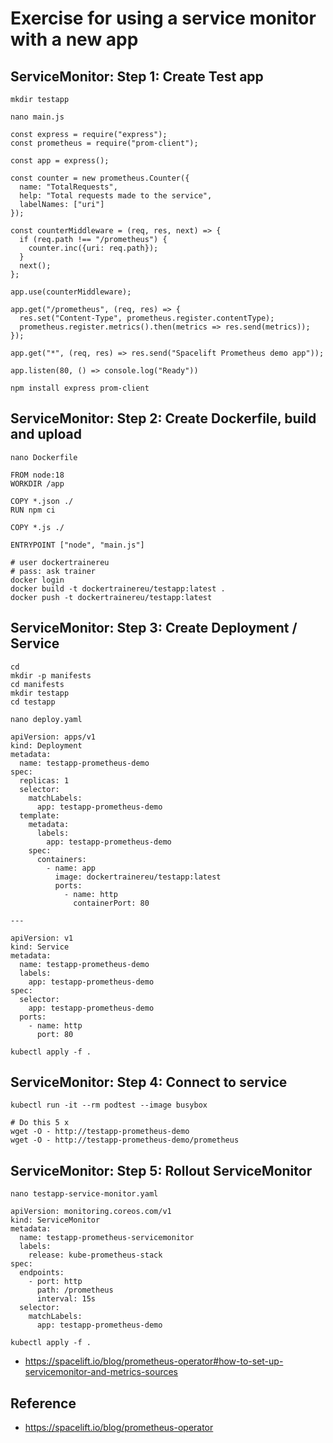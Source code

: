 # Exercise for using a service monitor with a new app

## ServiceMonitor: Step 1: Create Test app 

```
mkdir testapp
```

```
nano main.js
```

```
const express = require("express");
const prometheus = require("prom-client");

const app = express();

const counter = new prometheus.Counter({
  name: "TotalRequests",
  help: "Total requests made to the service",
  labelNames: ["uri"]
});

const counterMiddleware = (req, res, next) => {
  if (req.path !== "/prometheus") {
    counter.inc({uri: req.path});
  }
  next();
};

app.use(counterMiddleware);

app.get("/prometheus", (req, res) => {
  res.set("Content-Type", prometheus.register.contentType);
  prometheus.register.metrics().then(metrics => res.send(metrics));
});

app.get("*", (req, res) => res.send("Spacelift Prometheus demo app"));

app.listen(80, () => console.log("Ready"))
```

```
npm install express prom-client
```

## ServiceMonitor: Step 2: Create Dockerfile, build and upload 

```
nano Dockerfile
```

```
FROM node:18
WORKDIR /app

COPY *.json ./
RUN npm ci

COPY *.js ./

ENTRYPOINT ["node", "main.js"]
```

```
# user dockertrainereu
# pass: ask trainer 
docker login
docker build -t dockertrainereu/testapp:latest .
docker push -t dockertrainereu/testapp:latest
```

## ServiceMonitor: Step 3: Create Deployment / Service 

```
cd
mkdir -p manifests
cd manifests
mkdir testapp
cd testapp
```

```
nano deploy.yaml
```

```
apiVersion: apps/v1
kind: Deployment
metadata:
  name: testapp-prometheus-demo
spec:
  replicas: 1
  selector:
    matchLabels:
      app: testapp-prometheus-demo
  template:
    metadata:
      labels:
        app: testapp-prometheus-demo
    spec:
      containers:
        - name: app
          image: dockertrainereu/testapp:latest
          ports:
            - name: http
              containerPort: 80

---

apiVersion: v1
kind: Service
metadata:
  name: testapp-prometheus-demo
  labels:
    app: testapp-prometheus-demo
spec:
  selector:
    app: testapp-prometheus-demo
  ports:
    - name: http
      port: 80
```

```
kubectl apply -f .
```

## ServiceMonitor: Step 4: Connect to service 

```
kubectl run -it --rm podtest --image busybox
```

```
# Do this 5 x 
wget -O - http://testapp-prometheus-demo
wget -O - http://testapp-prometheus-demo/prometheus

```

## ServiceMonitor: Step 5: Rollout ServiceMonitor 

```
nano testapp-service-monitor.yaml
```

```
apiVersion: monitoring.coreos.com/v1
kind: ServiceMonitor
metadata:
  name: testapp-prometheus-servicemonitor
  labels:
    release: kube-prometheus-stack
spec:
  endpoints:
    - port: http
      path: /prometheus
      interval: 15s
  selector:
    matchLabels:
      app: testapp-prometheus-demo
```

```
kubectl apply -f .
```


  * https://spacelift.io/blog/prometheus-operator#how-to-set-up-servicemonitor-and-metrics-sources





## Reference 

  * https://spacelift.io/blog/prometheus-operator

